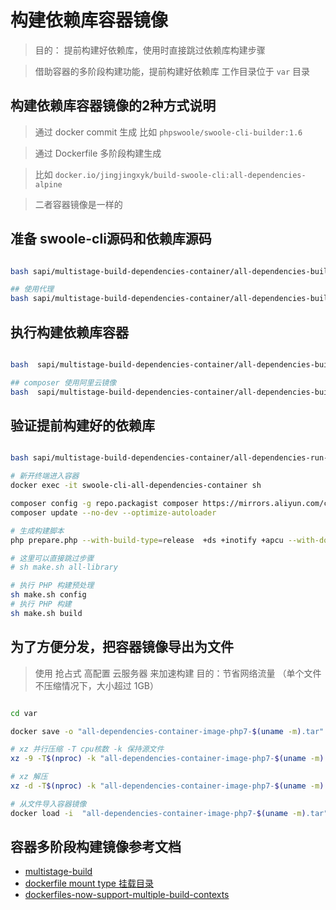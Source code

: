 # 构建依赖库容器镜像

> 目的： 提前构建好依赖库，使用时直接跳过依赖库构建步骤

> 借助容器的多阶段构建功能，提前构建好依赖库
> 工作目录位于 `var` 目录

## 构建依赖库容器镜像的2种方式说明

> 通过 docker commit 生成 比如 `phpswoole/swoole-cli-builder:1.6`

> 通过 Dockerfile 多阶段构建生成

> 比如 `docker.io/jingjingxyk/build-swoole-cli:all-dependencies-alpine`

> 二者容器镜像是一样的

## 准备 swoole-cli源码和依赖库源码

```bash

bash sapi/multistage-build-dependencies-container/all-dependencies-build-init.sh

## 使用代理
bash sapi/multistage-build-dependencies-container/all-dependencies-build-init.sh --proxy http://127.0.0.1:1080

```

## 执行构建依赖库容器

```bash

bash  sapi/multistage-build-dependencies-container/all-dependencies-build-container.sh

## composer 使用阿里云镜像
bash  sapi/multistage-build-dependencies-container/all-dependencies-build-container.sh  --composer_mirror

```

## 验证提前构建好的依赖库

```bash

bash sapi/multistage-build-dependencies-container/all-dependencies-run-container.sh

# 新开终端进入容器
docker exec -it swoole-cli-all-dependencies-container sh

composer config -g repo.packagist composer https://mirrors.aliyun.com/composer/
composer update --no-dev --optimize-autoloader

# 生成构建脚本
php prepare.php --with-build-type=release  +ds +inotify +apcu --with-download-mirror-url=https://swoole-cli.jingjingxyk.com/

# 这里可以直接跳过步骤
# sh make.sh all-library

# 执行 PHP 构建预处理
sh make.sh config
# 执行 PHP 构建
sh make.sh build

```

## 为了方便分发，把容器镜像导出为文件

> 使用 抢占式 高配置 云服务器 来加速构建
> 目的：节省网络流量 （单个文件不压缩情况下，大小超过 1GB）

```bash

cd var

docker save -o "all-dependencies-container-image-php7-$(uname -m).tar" $(cat all-dependencies-container.txt)

# xz 并行压缩 -T cpu核数 -k 保持源文件
xz -9 -T$(nproc) -k "all-dependencies-container-image-php7-$(uname -m).tar"

# xz 解压
xz -d -T$(nproc) -k "all-dependencies-container-image-php7-$(uname -m).tar.xz"

# 从文件导入容器镜像
docker load -i  "all-dependencies-container-image-php7-$(uname -m).tar"

```

## 容器多阶段构建镜像参考文档

- [multistage-build](https://docs.docker.com/develop/develop-images/multistage-build/)
- [dockerfile mount type 挂载目录](https://docs.docker.com/engine/reference/builder/#run---mount)
- [dockerfiles-now-support-multiple-build-contexts](https://www.docker.com/blog/dockerfiles-now-support-multiple-build-contexts/)
